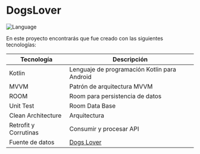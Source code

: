 # DogsLover
![Language](https://img.shields.io/badge/Language-Kotlin-purple.svg)

En este proyecto encontrarás que fue creado con las siguientes tecnologías:

| Tecnología | Descripción |
| ------ | ------ |
| Kotlin | Lenguaje de programación Kotlin para Android|
| MVVM | Patrón de arquitectura MVVM |
| ROOM | Room para persistencia de datos |
| Unit Test | Room Data Base |
| Clean Architecture | Arquitectura |
| Retrofit y Corrutinas | Consumir y procesar  API |
| Fuente de datos | [Dogs Lover](https://jsonblob.com/api/914615664132767744) |